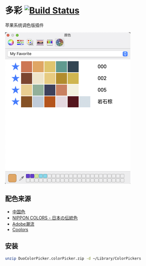 # 多彩 [![Build Status](https://travis-ci.com/pythias/color-picker-macos.svg?branch=master)](https://travis-ci.com/pythias/color-picker-macos)

苹果系统调色版插件

![多彩](main.png)

## 配色来源

- [中国色](http://zhongguose.com/)
- [NIPPON COLORS - 日本の伝統色](https://nipponcolors.com/)
- [Adobe潮流](https://color.adobe.com/zh/trends)
- [Coolors](https://coolors.co/palettes/trending)

##  安装

```bash
unzip DuoColorPicker.colorPicker.zip -d ~/Library/ColorPickers
```
